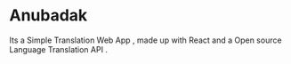 # Anubadak
Its a Simple Translation Web App , made up with React and a Open source Language Translation API .
